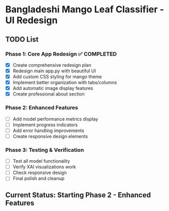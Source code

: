 # Bangladeshi Mango Leaf Classifier - UI Redesign

## TODO List

### Phase 1: Core App Redesign ✅ COMPLETED
- [x] Create comprehensive redesign plan
- [x] Redesign main app.py with beautiful UI
- [x] Add custom CSS styling for mango theme
- [x] Implement better organization with tabs/columns
- [x] Add automatic image display features
- [x] Create professional about section

### Phase 2: Enhanced Features
- [ ] Add model performance metrics display
- [ ] Implement progress indicators
- [ ] Add error handling improvements
- [ ] Create responsive design elements

### Phase 3: Testing & Verification
- [ ] Test all model functionality
- [ ] Verify XAI visualizations work
- [ ] Check responsive design
- [ ] Final polish and cleanup

## Current Status: Starting Phase 2 - Enhanced Features
